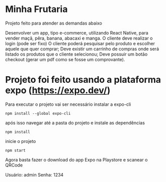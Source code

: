 # Minha Frutaria
Projeto feito para atender as demandas abaixo

  Desenvolver um app, tipo e-commerce, utilizando React Native, para vender maçã, pêra, banana, abacaxi e manga.
  O cliente deve realizar o login (pode ser fixo)
  O cliente poderá pesquisar pelo produto e escolher aquele que quer comprar;
  Deve existir um carrinho de compras onde será listado os produtos que o cliente selecionou;
  Deve possuir um botão checkout (gerar um pdf como se fosse um comprovante).
  
# Projeto foi feito usando a plataforma expo (https://expo.dev/)
  Para executar o projeto vai ser necessário instalar a expo-cli
  ```
  npm install --global expo-cli
  ```
 após isso navegar até a pasta do projeto e instale as dependências 
 ```
 npm install
 ```
 inicie o projeto
 ```
 npm start
 ```
 Agora basta fazer o download do app Expo na Playstore e scanear o QRCode
 
 Usuário: admin
 Senha: 1234

